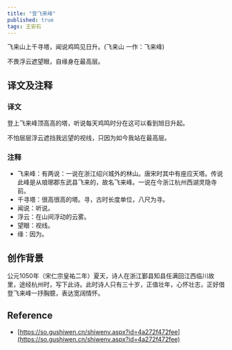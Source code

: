 ```yaml
---
title: "登飞来峰"
published: true
tags: 王安石
---
```


飞来山上千寻塔，闻说鸡鸣见日升。(飞来山 一作：飞来峰)

不畏浮云遮望眼，自缘身在最高层。

## 译文及注释

### 译文

登上飞来峰顶高高的塔，听说每天鸡鸣时分在这可以看到旭日升起。

不怕层层浮云遮挡我远望的视线，只因为如今我站在最高层。

### 注释

- 飞来峰：有两说：一说在浙江绍兴城外的林山。唐宋时其中有座应天塔。传说此峰是从琅琊郡东武县飞来的，故名飞来峰。一说在今浙江杭州西湖灵隐寺前。
- 千寻塔：很高很高的塔。寻，古时长度单位，八尺为寻。
- 闻说：听说。
- 浮云：在山间浮动的云雾。
- 望眼：视线。
- 缘：因为。

## 创作背景

公元1050年（宋仁宗皇祐二年）夏天，诗人在浙江鄞县知县任满回江西临川故里，途经杭州时，写下此诗。此时诗人只有三十岁，正值壮年，心怀壮志，正好借登飞来峰一抒胸臆，表达宽阔情怀。

## Reference

- [https://so.gushiwen.cn/shiwenv.aspx?id=4a272f472fee](https://so.gushiwen.cn/shiwenv.aspx?id=4a272f472fee)